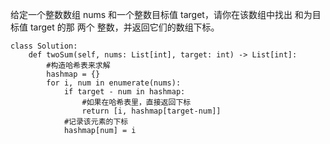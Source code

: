 给定一个整数数组 nums 和一个整数目标值 target，请你在该数组中找出 和为目标值 target  的那 两个 整数，并返回它们的数组下标。

```
class Solution:
    def twoSum(self, nums: List[int], target: int) -> List[int]:
        #构造哈希表来求解
        hashmap = {}
        for i, num in enumerate(nums):
            if target - num in hashmap:
                #如果在哈希表里，直接返回下标
                return [i, hashmap[target-num]]
            #记录该元素的下标
            hashmap[num] = i
```